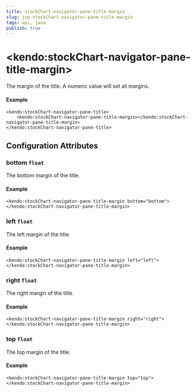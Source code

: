 ```yaml
---
title: stockChart-navigator-pane-title-margin
slug: jsp-stockChart-navigator-pane-title-margin
tags: api, java
publish: true
---
```


# \<kendo:stockChart-navigator-pane-title-margin\>

The margin of the title. A numeric value will set all margins.

#### Example
    <kendo:stockChart-navigator-pane-title>
        <kendo:stockChart-navigator-pane-title-margin></kendo:stockChart-navigator-pane-title-margin>
    </kendo:stockChart-navigator-pane-title>

## Configuration Attributes

### bottom `float`

The bottom margin of the title.

#### Example
    <kendo:stockChart-navigator-pane-title-margin bottom="bottom">
    </kendo:stockChart-navigator-pane-title-margin>

### left `float`

The left margin of the title.

#### Example
    <kendo:stockChart-navigator-pane-title-margin left="left">
    </kendo:stockChart-navigator-pane-title-margin>

### right `float`

The right margin of the title.

#### Example
    <kendo:stockChart-navigator-pane-title-margin right="right">
    </kendo:stockChart-navigator-pane-title-margin>

### top `float`

The top margin of the title.

#### Example
    <kendo:stockChart-navigator-pane-title-margin top="top">
    </kendo:stockChart-navigator-pane-title-margin>

